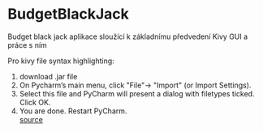 # BudgetBlackJack

Budget black jack aplikace sloužící k základnímu předvedení Kivy GUI a práce s ním


Pro kivy file syntax highlighting:
   1.    download .jar file
   2.    On Pycharm’s main menu, click "File"-> "Import" (or Import Settings).
   3.    Select this file and PyCharm will present a dialog with filetypes ticked. Click OK.
   4.    You are done. Restart PyCharm.<br />
   [source](https://stackoverflow.com/questions/38002630/how-to-get-syntax-highlighting-on-kivy-kv-file-in-pycharm-on-osx)

